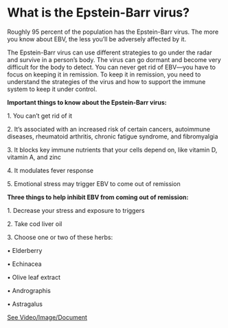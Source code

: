 # What is the Epstein-Barr virus?

Roughly 95 percent of the population has the Epstein-Barr virus. The more you know about EBV, the less you’ll be adversely affected by it.

The Epstein-Barr virus can use different strategies to go under the radar and survive in a person’s body. The virus can go dormant and become very difficult for the body to detect. You can never get rid of EBV—you have to focus on keeping it in remission. To keep it in remission, you need to understand the strategies of the virus and how to support the immune system to keep it under control.

**Important things to know about the Epstein-Barr virus:**

1\. You can’t get rid of it

2\. It’s associated with an increased risk of certain cancers, autoimmune diseases, rheumatoid arthritis, chronic fatigue syndrome, and fibromyalgia

3\. It blocks key immune nutrients that your cells depend on, like vitamin D, vitamin A, and zinc

4\. It modulates fever response

5\. Emotional stress may trigger EBV to come out of remission

**Three things to help inhibit EBV from coming out of remission:**

1\. Decrease your stress and exposure to triggers

2\. Take cod liver oil

3\. Choose one or two of these herbs:

• Elderberry

• Echinacea

• Olive leaf extract

• Andrographis

• Astragalus

 [See Video/Image/Document](https://hls-player.drberg.com/asset?path=migrated-assets/fixed-jan-25th-epstein-barr-virus)